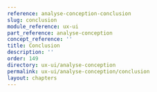 ```yaml
---
reference: analyse-conception-conclusion
slug: conclusion
module_reference: ux-ui
part_reference: analyse-conception
concept_reference: ''
title: Conclusion
description: ''
order: 149
directory: ux-ui/analyse-conception
permalink: ux-ui/analyse-conception/conclusion
layout: chapters
---
```

